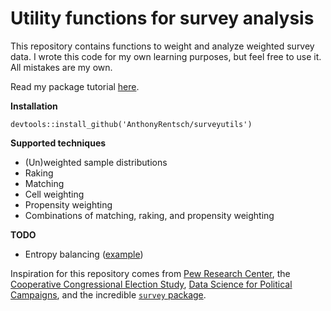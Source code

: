 # Utility functions for survey analysis

This repository contains functions to weight and analyze weighted survey data. I wrote this code for my own learning purposes, but feel free to use it. All mistakes are my own.

Read my package tutorial [here](https://nbviewer.jupyter.org/gist/AnthonyRentsch/2f5905daa59feb02abac09ede4ca05d1#cell_weighting).

**Installation**

```
devtools::install_github('AnthonyRentsch/surveyutils')
```

**Supported techniques**
- (Un)weighted sample distributions
- Raking
- Matching
- Cell weighting
- Propensity weighting
- Combinations of matching, raking, and propensity weighting

**TODO** 
- Entropy balancing ([example](https://github.com/cran/ebal/tree/master/R))

Inspiration for this repository comes from [Pew Research Center](https://www.pewresearch.org/methods/2018/01/26/how-different-weighting-methods-work/), the [Cooperative Congressional Election Study](https://cces.gov.harvard.edu/), [Data Science for Political Campaigns](https://github.com/therriault/dsforcampaigns_fall2019_public), and the incredible [`survey` package](https://cran.r-project.org/web/packages/survey/survey.pdf).
